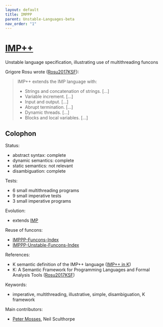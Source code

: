 ```yaml
---
layout: default
title: IMPPP
parent: Unstable-Languages-beta
nav_order: "1"
---
```


[IMP++]
=======

Unstable language specification, illustrating use of multithreading funcons

Grigore Rosu wrote ([Rosu2017KSF]):
> IMP++ extends the IMP language with:
> - Strings and concatenation of strings. [...]
> - Variable increment. [...]
> - Input and output. [...]
> - Abrupt termination. [...]
> - Dynamic threads. [...]
> - Blocks and local variables. [...]

Colophon
--------

Status:
- abstract syntax:   complete
- dynamic semantics: complete
- static semantics:  not relevant
- disambiguation:    complete

Tests:
- 6 small multithreading programs
- 9 small imperative tests
- 3 small imperative programs

Evolution:
- extends [IMP]

Reuse of funcons:
- [IMPPP-Funcons-Index]
- [IMPPP-Unstable-Funcons-Index]

References:
- K semantic definition of the IMP++ language ([IMP++ in K])
- K: A Semantic Framework for Programming Languages and Formal Analysis Tools ([Rosu2017KSF])

Keywords:
- imperative, multithreading, illustrative, simple, disambiguation, K framework

Main contributors:

- [Peter Mosses], Neil Sculthorpe


[IMP++]: IMPPP-cbs/IMPPP/IMPPP-Start
[IMP]: /../../Languages-beta/IMP
[IMPPP-Funcons-Index]: IMPPP-cbs/IMPPP/IMPPP-Funcons-Index
[IMPPP-Unstable-Funcons-Index]: IMPPP-cbs/IMPPP/IMPPP-Unstable-Funcons-Index
[IMP++ in K]: http://www.kframework.org/language-pdfs/new/imppp.pdf
  "OUTDATED"
[Rosu2017KSF]:  http://fslweb.cs.illinois.edu/FSL/papers/2017/rosu-2017-marktoberdorf/rosu-2017-marktoberdorf-public.pdf
  "MARKTOBERDORF 2017"
[Peter Mosses]: https://pdmosses.github.io
  "HOME PAGE"
